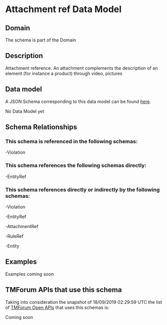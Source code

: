# Attachment ref Data Model

## Domain

The  schema is part of the  Domain

## Description

Attachment reference. An attachment complements the description of an element (for instance a product) through video, pictures

## Data model

A JSON Schema corresponding to this data model can be found
[here](https://github.com/tmforum-rand/schemas/blob/master/Common/AttachmentRef.schema.json).

No Data Model yet

## Schema Relationships

### This schema is referenced in the following schemas:

-Violation

### This schema references the following schemas directly:

-EntityRef

### This schema references directly or indirectly by the following schemas:

-Violation

-EntityRef

-AttachmentRef

-RuleRef

-Entity



## Examples

Examples coming soon

## TMForum APIs that use this schema

Taking into consideration the snapshot of 18/09/2019 02:29:59 UTC the list of [TMForum Open APIs](https://www.tmforum.org/open-apis/) that uses this schemas is:

Coming soon